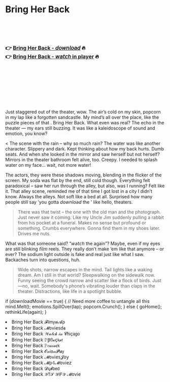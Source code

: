 <h1>Bring Her Back</h1>

<br><br><br>

<h3>👉 <a href="https://Milwaukees-guesesabowl1989.github.io/ubrpabrtgc/">Bring Her Back - 𝘥𝘰𝘸𝘯𝘭𝘰𝘢𝘥</a> 🔥<br>
👉 <a href="https://Milwaukees-guesesabowl1989.github.io/ubrpabrtgc/">Bring Her Back - 𝘸𝘢𝘵𝘤𝘩 in player</a> 🔥
</h3>



<br><br><br><br><br><br><br>


Just staggered out of the theater, wow. The air’s cold on my skin, popcorn in my lap like a forgotten sandcastle. My mind’s all over the place, like the puzzle pieces of that  . Bring Her Back. What even was real? The echo in the theater — my ears still buzzing. It was like a kaleidoscope of sound and emotion, you know?

< The scene with the rain – why so much rain? The water was like another character. Slippery and dark. Kept thinking about how my back hurts. Dumb seats. And when she looked in the mirror and saw herself but not herself? Mirrors in the theater bathroom felt alive, too. Creepy. I needed to splash water on my face… wait, not more water!

The actors, they were these shadows moving, blending in the flicker of the screen. My soda was flat by the end, still cold though. Everything felt paradoxical – saw her run through the alley, but also, was I running? Felt like it. That alley scene, reminded me of that time I got lost in a city I didn’t know. Always the alleys. Not soft like a bed at all. Surprised how many people still say 'you gotta 𝘥𝘰𝘸𝘯𝘭𝘰𝘢𝘥 the  ' like hello, theaters.

> There was that twist – the one with the old man and the photograph. Just never saw it coming. Like my Uncle Jim suddenly pulling a rabbit from his pocket at a funeral. Makes no sense but profound or something. Crumbs everywhere. Gonna find them in my shoes later. Drives me nuts.

What was that someone said? “𝘸𝘢𝘵𝘤𝘩 the   again”? Maybe, even if my eyes are still blinking 𝘧𝘪𝘭𝘮 reels. They really don’t make ‘em like that anymore – or ever? The sodium light outside is fake and real just like what I saw. Backaches turn into questions, huh.

> Wide shots, narrow escapes in the mind. Tail lights like a waking dream. Am I still in that world? Sleepwalking on the sidewalk now. Funny seeing the crowd narrow and scatter like a flock of birds. Just—no, wait. Somebody's phone’s vibrating louder than claps in the theater. Distractions, like life in a spotlight bubble.

if (𝘥𝘰𝘸𝘯𝘭𝘰𝘢𝘥Movie == true)
{
    // Need more coffee to untangle all this
    mind.Melt();
    emotions.SpillOver(lap);
    popcorn.Crunch();
}
else
{
    goHome();
    rethinkLife(again);
}

<li>Bring Her Back 𝓕𝗂𝗅𝗆𝗒𝗐𝓐ρ</li>
<li>Bring Her Back 𝓜𝗈ν𝗂𝖾𝗌ԁ𝖆</li>
<li>Bring Her Back 𝒲𝒶𝓉𝒸𝒽 𝒾𝓃 𝓒𝗁𝗂ç𝖺𝗀𝗈</li>
<li>Bring Her Back 𝙿Ꞵť𝗅𝓸ç𝗄𝓮𝗋</li>
<li>Bring Her Back 𝙿𝑒𝒶𝒸𝓸𝐜𝗄</li>
<li>Bring Her Back 𝓞𝓃𝗂𝗈𝓃𝓟𝗅𝖆𝗒</li>
<li>Bring Her Back 𝓜𝗈ν𝗂𝖾𝗌𝓙𝗈𝗒</li>
<li>Bring Her Back 𝓜ρ𝟜𝓜𝗈ν𝗂𝖾𝗓</li>
<li>Bring Her Back 𝓓ų𝓫𝖻𝖾𝖽</li>
<li>Bring Her Back 𝒴𝖳𝒮 𝒴𝖨𝖥𝒴 𝓜𝗈ν𝗂𝖾</li>
